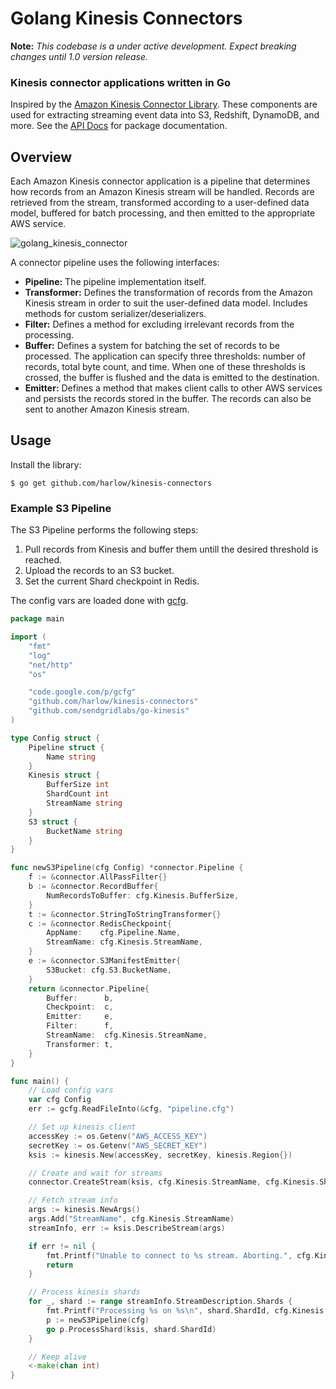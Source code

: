 # Golang Kinesis Connectors

__Note:__ _This codebase is a under active development. Expect breaking changes until 1.0 version release._

### Kinesis connector applications written in Go

Inspired by the [Amazon Kinesis Connector Library][1]. These components are used for extracting streaming event data
into S3, Redshift, DynamoDB, and more. See the [API Docs][2] for package documentation.

## Overview

Each Amazon Kinesis connector application is a pipeline that determines how records from an Amazon Kinesis stream will be handled. Records are retrieved from the stream, transformed according to a user-defined data model, buffered for batch processing, and then emitted to the appropriate AWS service.

![golang_kinesis_connector](https://cloud.githubusercontent.com/assets/739782/4262283/2ee2550e-3b97-11e4-8cd1-21a5d7ee0964.png)

A connector pipeline uses the following interfaces:

* __Pipeline:__ The pipeline implementation itself.
* __Transformer:__ Defines the transformation of records from the Amazon Kinesis stream in order to suit the user-defined data model. Includes methods for custom serializer/deserializers.
* __Filter:__ Defines a method for excluding irrelevant records from the processing.
* __Buffer:__ Defines a system for batching the set of records to be processed. The application can specify three thresholds: number of records, total byte count, and time. When one of these thresholds is crossed, the buffer is flushed and the data is emitted to the destination.
* __Emitter:__ Defines a method that makes client calls to other AWS services and persists the records stored in the buffer. The records can also be sent to another Amazon Kinesis stream.

## Usage

Install the library:

    $ go get github.com/harlow/kinesis-connectors

### Example S3 Pipeline

The S3 Pipeline performs the following steps:

1. Pull records from Kinesis and buffer them untill the desired threshold is reached.
2. Upload the records to an S3 bucket.
3. Set the current Shard checkpoint in Redis.

The config vars are loaded done with [gcfg][3].

```go
package main

import (
	"fmt"
	"log"
	"net/http"
	"os"

	"code.google.com/p/gcfg"
	"github.com/harlow/kinesis-connectors"
	"github.com/sendgridlabs/go-kinesis"
)

type Config struct {
	Pipeline struct {
		Name string
	}
	Kinesis struct {
		BufferSize int
		ShardCount int
		StreamName string
	}
	S3 struct {
		BucketName string
	}
}

func newS3Pipeline(cfg Config) *connector.Pipeline {
	f := &connector.AllPassFilter{}
	b := &connector.RecordBuffer{
		NumRecordsToBuffer: cfg.Kinesis.BufferSize,
	}
	t := &connector.StringToStringTransformer{}
	c := &connector.RedisCheckpoint{
		AppName:    cfg.Pipeline.Name,
		StreamName: cfg.Kinesis.StreamName,
	}
	e := &connector.S3ManifestEmitter{
		S3Bucket: cfg.S3.BucketName,
	}
	return &connector.Pipeline{
		Buffer:      b,
		Checkpoint:  c,
		Emitter:     e,
		Filter:      f,
		StreamName:  cfg.Kinesis.StreamName,
		Transformer: t,
	}
}

func main() {
	// Load config vars
	var cfg Config
	err := gcfg.ReadFileInto(&cfg, "pipeline.cfg")

	// Set up kinesis client
	accessKey := os.Getenv("AWS_ACCESS_KEY")
	secretKey := os.Getenv("AWS_SECRET_KEY")
	ksis := kinesis.New(accessKey, secretKey, kinesis.Region{})

	// Create and wait for streams
	connector.CreateStream(ksis, cfg.Kinesis.StreamName, cfg.Kinesis.ShardCount)

	// Fetch stream info
	args := kinesis.NewArgs()
	args.Add("StreamName", cfg.Kinesis.StreamName)
	streamInfo, err := ksis.DescribeStream(args)

	if err != nil {
		fmt.Printf("Unable to connect to %s stream. Aborting.", cfg.Kinesis.StreamName)
		return
	}

	// Process kinesis shards
	for _, shard := range streamInfo.StreamDescription.Shards {
		fmt.Printf("Processing %s on %s\n", shard.ShardId, cfg.Kinesis.StreamName)
		p := newS3Pipeline(cfg)
		go p.ProcessShard(ksis, shard.ShardId)
	}

	// Keep alive
	<-make(chan int)
}
```

[1]: https://github.com/awslabs/amazon-kinesis-connectors
[2]: http://godoc.org/github.com/harlow/kinesis-connectors
[3]: https://code.google.com/p/gcfg/
